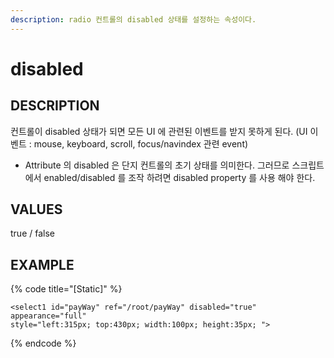 ```yaml
---
description: radio 컨트롤의 disabled 상태를 설정하는 속성이다.
---
```


# disabled

## DESCRIPTION

컨트롤이 disabled 상태가 되면 모든 UI 에 관련된 이벤트를 받지 못하게 된다.
(UI 이벤트 : mouse, keyboard, scroll, focus/navindex 관련 event)

* Attribute 의 disabled 은 단지 컨트롤의 초기 상태를 의미한다. 
그러므로 스크립트에서 enabled/disabled 를 조작 하려면 disabled property 를 사용 해야 한다.
 
## VALUES

true / false

## EXAMPLE

{% code title="\[Static\]" %}
```markup
<select1 id="payWay" ref="/root/payWay" disabled="true" appearance="full" 
style="left:315px; top:430px; width:100px; height:35px; ">
```
{% endcode %}

